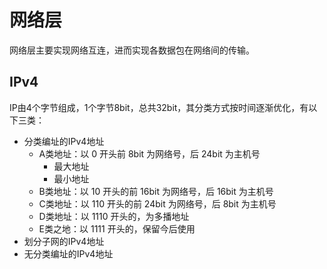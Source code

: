 # 网络层

网络层主要实现网络互连，进而实现各数据包在网络间的传输。

## IPv4

IP由4个字节组成，1个字节8bit，总共32bit，其分类方式按时间逐渐优化，有以下三类：

- 分类编址的IPv4地址
  - A类地址：以 0 开头前 8bit 为网络号，后 24bit 为主机号
    - 最大地址
    - 最小地址
  - B类地址：以 10 开头的前 16bit 为网络号，后 16bit 为主机号
  - C类地址：以 110 开头的前 24bit 为网络号，后 8bit 为主机号
  - D类地址：以 1110 开头的，为多播地址
  - E类之地：以 1111 开头的，保留今后使用
- 划分子网的IPv4地址
- 无分类编址的IPv4地址